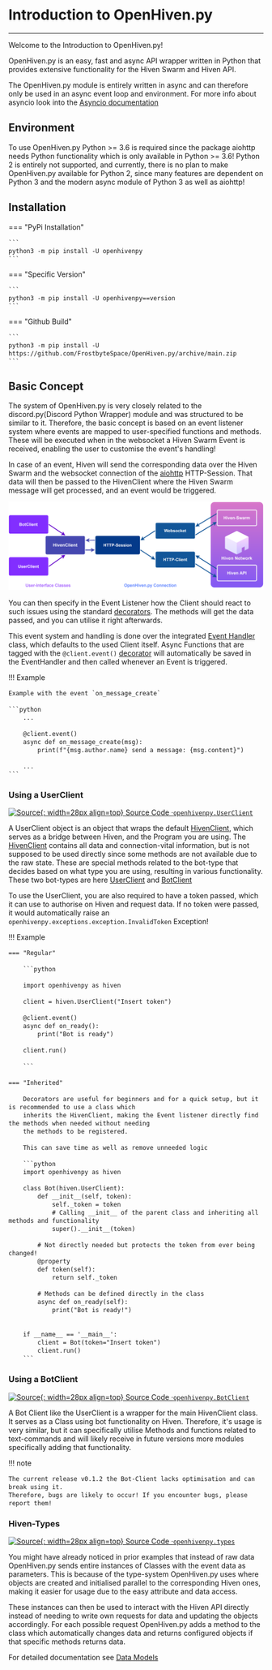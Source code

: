 # Introduction to OpenHiven.py

---

Welcome to the Introduction to OpenHiven.py!

OpenHiven.py is an easy, fast and async API wrapper written in Python
that provides extensive functionality for the Hiven Swarm and Hiven API.

The OpenHiven.py module is entirely written in async and can therefore only be used in an
async event loop and environment. For more info about asyncio look into the [Asyncio documentation](https://docs.python.org/3/library/asyncio.html)

## Environment

To use OpenHiven.py Python >= 3.6 is required since the package aiohttp needs Python
functionality which is only available in Python >= 3.6!
Python 2 is entirely not supported, and currently, there is no plan to make OpenHiven.py available for Python 2,
since many features are dependent on Python 3 and the modern async module of Python 3 as well as aiohttp!

## Installation


=== "PyPi Installation"

    ```
    python3 -m pip install -U openhivenpy
    ```

=== "Specific Version"

    ```
    python3 -m pip install -U openhivenpy==version
    ```

=== "Github Build"

    ```
    python3 -m pip install -U https://github.com/FrostbyteSpace/OpenHiven.py/archive/main.zip
    ```

## Basic Concept

The system of OpenHiven.py is very closely related to the discord.py(Discord Python Wrapper) module and
was structured to be similar to it. Therefore, the basic concept is based on an event listener system where events
are mapped to user-specified functions and methods. These will be executed when in the websocket a Hiven Swarm Event 
is received, enabling the user to customise the event's handling!

In case of an event, Hiven will send the corresponding data over the Hiven Swarm and the websocket connection of the 
[aiohttp](https://docs.aiohttp.org/en/stable/) HTTP-Session. That data will then be passed to the HivenClient where 
the Hiven Swarm message will get processed, and an event would be triggered.

![OpenHiven.py System Visualised](../assets/images/openhivenpy-system.png)

You can then specify in the Event Listener how the Client should react to such issues using the standard 
[decorators](https://wiki.python.org/moin/PythonDecorators#What_is_a_Decorator). The methods will get the data passed, 
and you can utilise it right afterwards.

This event system and handling is done over the integrated [Event Handler](https://openhivenpy.readthedocs.io/en/latest/)
class, which defaults to the used Client itself. Async Functions that are tagged with the `@client.event()` 
[decorator](https://wiki.python.org/moin/PythonDecorators#What_is_a_Decorator) will automatically be saved in the 
EventHandler and then called whenever an Event is triggered.

!!! Example
    
    Example with the event `on_message_create`

    ```python
        ...

        @client.event()
        async def on_message_create(msg):
            print(f"{msg.author.name} send a message: {msg.content}")

        ...
    ```

### Using a UserClient
[![Source](../assets/images/source.png){: width=28px align=top} Source Code ·`openhivenpy.UserClient`](https://github.com/FrostbyteSpace/openhiven.py/blob/main/openhivenpy/client/userclient.py)

A UserClient object is an object that wraps the default [HivenClient](https://openhivenpy.readthedocs.io/en/latest/),
which serves as a bridge between Hiven, and the Program you are using. The [HivenClient](https://openhivenpy.readthedocs.io/en/latest/)
contains all data and connection-vital information, but is not supposed to be used directly since some methods
are not available due to the raw state. These are special methods related to the bot-type that decides based on what 
type you are using, resulting in various functionality. These two bot-types are here [UserClient](https://openhivenpy.readthedocs.io/en/latest/) 
and [BotClient](https://openhivenpy.readthedocs.io/en/latest/)

To use the UserClient, you are also required to have a token passed, which it can use to authorise on Hiven and request data.
If no token were passed, it would automatically raise an `openhivenpy.exceptions.exception.InvalidToken` Exception!

!!! Example

    === "Regular"

        ```python
        
        import openhivenpy as hiven
        
        client = hiven.UserClient("Insert token")
        
        @client.event()
        async def on_ready():
            print("Bot is ready")

        client.run()
        
        ```

    === "Inherited"

        Decorators are useful for beginners and for a quick setup, but it is recommended to use a class which 
        inherits the HivenClient, making the Event listener directly find the methods when needed without needing 
        the methods to be registered.

        This can save time as well as remove unneeded logic

        ```python
        import openhivenpy as hiven
        
        class Bot(hiven.UserClient):
            def __init__(self, token):
                self._token = token
                # Calling __init__ of the parent class and inheriting all methods and functionality
                super().__init__(token)
        
            # Not directly needed but protects the token from ever being changed!
            @property
            def token(self):
                return self._token
        
            # Methods can be defined directly in the class 
            async def on_ready(self):
                print("Bot is ready!")
        
        
        if __name__ == '__main__':
            client = Bot(token="Insert token")
            client.run()
        ```

### Using a BotClient
[![Source](../assets/images/source.png){: width=28px align=top} Source Code ·`openhivenpy.BotClient`](https://github.com/FrostbyteSpace/openhiven.py/blob/main/openhivenpy/client/botclient.py)

A Bot Client like the UserClient is a wrapper for the main HivenClient class. It serves as a Class using bot
functionality on Hiven. Therefore, it's usage is very similar, but it can specifically utilise Methods and functions
related to text-commands and will likely receive in future versions more modules specifically adding that functionality.

!!! note 

    The current release v0.1.2 the Bot-Client lacks optimisation and can break using it. 
    Therefore, bugs are likely to occur! If you encounter bugs, please report them!


### Hiven-Types
<!---
# Using an .ico since readthedocs doesn't support emoji generation
-->
[![Source](../assets/images/source.png){: width=28px align=top} Source Code ·`openhivenpy.types`](https://github.com/FrostbyteSpace/openhiven.py/blob/main/openhivenpy/types/)

You might have already noticed in prior examples that instead of raw data OpenHiven.py sends entire instances of Classes 
with the event data as parameters. This is because of the type-system OpenHiven.py uses where objects are created and 
initialised parallel to the corresponding Hiven ones, making it easier for usage due to the easy attribute
and data access. 

These instances can then be used to interact with the Hiven API directly instead of needing to write own requests for 
data and updating the objects accordingly. For each possible request OpenHiven.py adds a method to the class which 
automatically changes data and returns configured objects if that specific methods returns data.

For detailed documentation see [Data Models](https://openhivenpy.readthedocs.io/en/latest/)
